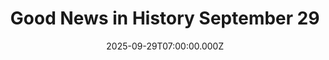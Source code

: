 ---
title: "Good News in History September 29"
date: 2025-09-29T07:00:00.000Z
category: Human Kindness
externalLink: "https://www.goodnewsnetwork.org/events060929/"
image: ""
excerpt: "29 years ago today, the Nintendo 64 video game console was released in North America. Critically acclaimed as “quite simply, the fastest, most graceful game machine on the market”, the N64 was one of the first gaming consoles to have four controller ports and could handle a 4-player split screen without significant slowdown. Named after […] The post Good News…"
---